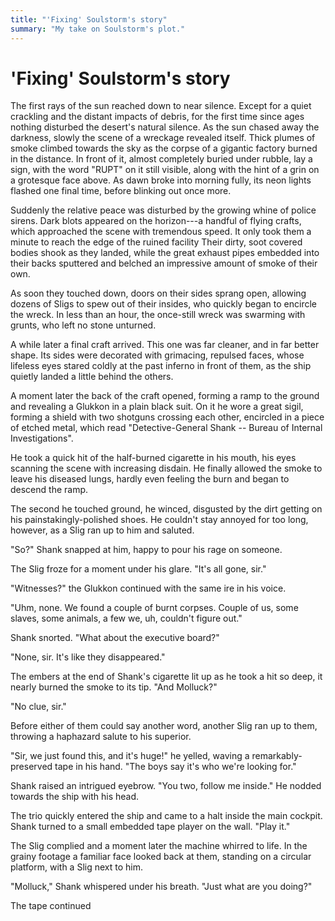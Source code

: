 ```yaml
---
title: "'Fixing' Soulstorm's story"
summary: "My take on Soulstorm's plot."
---
```


# 'Fixing' Soulstorm's story

The first rays of the sun reached down to near silence. Except for a quiet crackling and the distant impacts of debris, for the first time since ages nothing disturbed the desert's natural silence. As the sun chased away the darkness, slowly the scene of a wreckage revealed itself. Thick plumes of smoke climbed towards the sky as the corpse of a gigantic factory burned in the distance. In front of it, almost completely buried under rubble, lay a sign, with the word "RUPT" on it still visible, along with the hint of a grin on a grotesque face above. As dawn broke into morning fully, its neon lights flashed one final time, before blinking out once more.

Suddenly the relative peace was disturbed by the growing whine of police sirens. Dark blots appeared on the horizon---a handful of flying crafts, which approached the scene with tremendous speed. It only took them a minute to reach the edge of the ruined facility Their dirty, soot covered bodies shook as they landed, while the great exhaust pipes embedded into their backs sputtered and belched an impressive amount of smoke of their own.

As soon they touched down, doors on their sides sprang open, allowing dozens of Sligs to spew out of their insides, who quickly began to encircle the wreck. In less than an hour, the once-still wreck was swarming with grunts, who left no stone unturned. 

A while later a final craft arrived. This one was far cleaner, and in far better shape. Its sides were decorated with grimacing, repulsed faces, whose lifeless eyes stared coldly at the past inferno in front of them, as the ship quietly landed a little behind the others. 

A moment later the back of the craft opened, forming a ramp to the ground and revealing a Glukkon in a plain black suit. On it he wore a great sigil, forming a shield with two shotguns crossing each other, encircled in a piece of etched metal, which read "Detective-General Shank -- Bureau of Internal Investigations". 

He took a quick hit of the half-burned cigarette in his mouth, his eyes scanning the scene with increasing disdain. He finally allowed the smoke to leave his diseased lungs, hardly even feeling the burn and began to descend the ramp. 

The second he touched ground, he winced, disgusted by the dirt getting on his painstakingly-polished shoes. He couldn't stay annoyed for too long, however, as a Slig ran up to him and saluted.

"So?" Shank snapped at him, happy to pour his rage on someone.

The Slig froze for a moment under his glare. "It's all gone, sir."

"Witnesses?" the Glukkon continued with the same ire in his voice.

"Uhm, none. We found a couple of burnt corpses. Couple of us, some slaves, some animals, a few we, uh, couldn't figure out."

Shank snorted. "What about the executive board?"

"None, sir. It's like they disappeared."

The embers at the end of Shank's cigarette lit up as he took a hit so deep, it nearly burned the smoke to its tip. "And Molluck?"

"No clue, sir."

Before either of them could say another word, another Slig ran up to them, throwing a haphazard salute to his superior.

"Sir, we just found this, and it's huge!" he yelled, waving a remarkably-preserved tape in his hand. "The boys say it's who we're looking for."

Shank raised an intrigued eyebrow. "You two, follow me inside." He nodded towards the ship with his head.

The trio quickly entered the ship and came to a halt inside the main cockpit. Shank turned to a small embedded tape player on the wall. "Play it."

The Slig complied and a moment later the machine whirred to life. In the grainy footage a familiar face looked back at them, standing on a circular platform, with a Slig next to him.

"Molluck," Shank whispered under his breath. "Just what are you doing?"

The tape continued